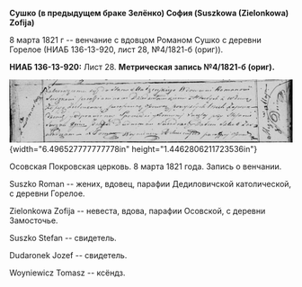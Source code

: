 **Сушко (в предыдущем браке Зелёнко) София (Suszkowa (Zielonkowa)
Zofija)**

8 марта 1821 г -- венчание с вдовцом Романом Сушко с деревни Горелое
(НИАБ 136-13-920, лист 28, №4/1821-б (ориг)).

**НИАБ 136-13-920:** Лист 28. **Метрическая запись №4/1821-б (ориг).**

![](./media/0b08b64df6822789e9aa881901ef9f6d1de79643.png){width="6.496527777777778in"
height="1.4462806211723536in"}

Осовская Покровская церковь. 8 марта 1821 года. Запись о венчании.

Suszko Roman -- жених, вдовец, парафии Дедиловичской католической, с
деревни Горелое.

Zielonkowa Zofija -- невеста, вдова, парафии Осовской, с деревни
Замосточье.

Suszko Stefan -- свидетель.

Dudaronek Jozef -- свидетель.

Woyniewicz Tomasz -- ксёндз.
